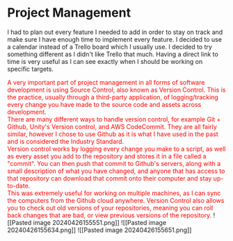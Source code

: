 # Project Management
I had to plan out every feature I needed to add in order to stay on track and make sure I have enough time to implement every feature. I decided to use a calendar instead of a Trello board which I usually use. I decided to try something different as I didn't like Trello that much. Having a direct link to time is very useful as I can see exactly when I should be working on specific targets.

<span style="color:#FF0000">
A very important part of project management in all forms of software development is using Source Control, also known as Version Control. This is the practice, usually through a third-party application, of logging/tracking every change you have made to the source code and assets across development.<br>
There are many different ways to handle version control, for example Git + Github, Unity's Version control, and AWS CodeCommit. They are all fairly similar, however I chose to use Github as it is what I have used in the past and is considered the Industry Standard. <br>
Version control works by logging every change you make to a script, as well as every asset you add to the repository and stores it in a file called a "commit". You can then push that commit to Github's servers, along with a small description of what you have changed, and anyone that has access to that repository can download that commit onto their computer and stay up-to-date.<br>
This was extremely useful for working on multiple machines, as I can sync the computers from the Github cloud anywhere. Version Control also allows you to check out old versions of your repositories, meaning you can roll back changes that are bad, or view previous versions of the repository.
</span>
![[Pasted image 20240426155551.png]]
![[Pasted image 20240426155634.png]]
![[Pasted image 20240426155651.png]]
